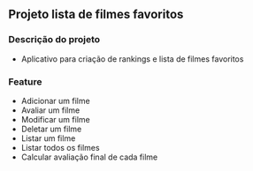 ## Projeto lista de filmes favoritos

### Descrição do projeto
- Aplicativo para criação de rankings e lista de filmes favoritos 

### Feature 
- Adicionar um filme
- Avaliar um filme
- Modificar um filme
- Deletar um filme
- Listar um filme
- Listar todos os filmes
- Calcular avaliação final de cada filme